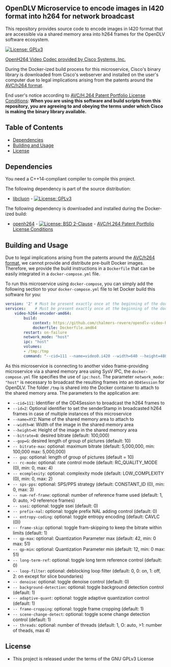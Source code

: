 ## OpenDLV Microservice to encode images in I420 format into h264 for network broadcast

This repository provides source code to encode images in I420 format that are accessible
via a shared memory area into h264 frames for the OpenDLV software ecosystem.

[![License: GPLv3](https://img.shields.io/badge/license-GPL--3-blue.svg
)](https://www.gnu.org/licenses/gpl-3.0.txt)

[OpenH264 Video Codec provided by Cisco Systems, Inc.](https://www.openh264.org/faq.html)

During the Docker-ized build process for this microservice, Cisco's binary
library is downloaded from Cisco's webserver and installed on the user's
computer due to legal implications arising from the patents around the [AVC/h264 format](http://www.mpegla.com/main/programs/avc/pages/intro.aspx).

End user's notice according to [AVC/H.264 Patent Portfolio License Conditions](https://www.openh264.org/BINARY_LICENSE.txt):
**When you are using this software and build scripts from this repository, you are agreeing to and obeying the terms under which Cisco is making the binary library available.**


## Table of Contents
* [Dependencies](#dependencies)
* [Building and Usage](#building-and-usage)
* [License](#license)


## Dependencies
You need a C++14-compliant compiler to compile this project.

The following dependency is part of the source distribution:
* [libcluon](https://github.com/chrberger/libcluon) - [![License: GPLv3](https://img.shields.io/badge/license-GPL--3-blue.svg
)](https://www.gnu.org/licenses/gpl-3.0.txt)

The following dependency is downloaded and installed during the Docker-ized build:
* [openh264](https://www.openh264.org/index.html) - [![License: BSD 2-Clause](https://img.shields.io/badge/License-BSD%202--Clause-blue.svg)](https://opensource.org/licenses/BSD-2-Clause) - [AVC/H.264 Patent Portfolio License Conditions](https://www.openh264.org/BINARY_LICENSE.txt)

## Building and Usage
Due to legal implications arising from the patents around the [AVC/h264 format](http://www.mpegla.com/main/programs/avc/pages/intro.aspx),
we cannot provide and distribute pre-built Docker images. Therefore, we provide
the build instructions in a `Dockerfile` that can be easily integrated in a
`docker-compose.yml` file.

To run this microservice using `docker-compose`, you can simply add the following
section to your `docker-compose.yml` file to let Docker build this software for you:

```yml
version: '2' # Must be present exactly once at the beginning of the docker-compose.yml file
services:    # Must be present exactly once at the beginning of the docker-compose.yml file
    video-h264-encoder-amd64:
        build:
            context: https://github.com/chalmers-revere/opendlv-video-h264-encoder.git#v0.0.2
            dockerfile: Dockerfile.amd64
        restart: on-failure
        network_mode: "host"
        ipc: "host"
        volumes:
        - /tmp:/tmp
        command: "--cid=111 --name=video0.i420 --width=640 --height=480"
```

As this microservice is connecting to another video frame-providing microservice
via a shared memory area using SysV IPC, the `docker-compose.yml` file specifies
the use of `ipc:host`. The parameter `network_mode: "host"` is necessary to
broadcast the resulting frames into an `OD4Session` for OpenDLV. The folder
`/tmp` is shared into the Docker container to attach to the shared memory area.
The parameters to the application are:

* `--cid=111`: Identifier of the OD4Session to broadcast the h264 frames to
* `--id=2`: Optional identifier to set the senderStamp in broadcasted h264 frames in case of multiple instances of this microservice
* `--name=XYZ`: Name of the shared memory area to attach to
* `--width=W`: Width of the image in the shared memory area
* `--height=H`: Height of the image in the shared memory area
* `--bitrate=B`: desired bitrate (default: 100,000)
* `--gop=G`: desired length of group of pictures (default: 10)
* `-- bitrate-max`: optional: maximum bitrate (default: 5,000,000, min: 100,000 max: 5,000,000)
* `-- gop`: optional: length of group of pictures (default = 10)
* `-- rc-mode`: optional: rate control mode (default: RC_QUALITY_MODE (0), min: 0, max: 4)
* `-- ecomplexity`: optional: complexity mode (default: LOW_COMPLEXITY (0), min: 0, max: 2)
* `-- sps-pps`: optional: SPS/PPS strategy (default: CONSTANT_ID (0), min: 0, max: 3)
* `-- num-ref-frame`: optional: number of reference frame used (default: 1, 0: auto, >0 reference frames)
* `-- ssei`: optional: toggle ssei (default: 0)
* `-- prefix-nal`: optional: toggle prefix NAL adding control (default: 0)
* `-- entropy-coding`: optional: toggle entropy encoding (default: CAVLC (0))
* `-- frame-skip`: optional: toggle fram-skipping to keep the bitrate within limits (default: 1)
* `-- qp-max`: optional: Quantization Parameter max (default: 42, min: 0 max: 51)
* `-- qp-min`: optional: Quantization Parameter min (default: 12, min: 0 max: 51)
* `-- long-term-ref`: optional: toggle long term reference control (default: 0)
* `-- loop-filter`: optional: deblocking loop filter (default: 0, 0: on, 1: off, 2: on except for slice boundaries)
* `-- denoise`: optional: toggle denoise control (default: 0)
* `-- background-detection`: optional: toggle background detection control (default: 1)
* `-- adaptive-quant`: optional: toggle adaptive quantization control (default: 1)
* `-- frame-cropping`: optional: toggle frame cropping (default: 1)
* `-- scene-change-detect`: optional: toggle scene change detection control (default: 1)
* `-- threads`: optional: number of threads (default: 1, O: auto, >1: number of theads, max 4)


## License

* This project is released under the terms of the GNU GPLv3 License

